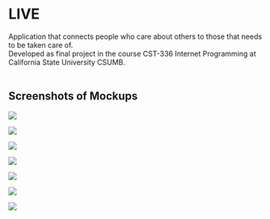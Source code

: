 # LIVE

Application that connects people who care about others to those that needs to be taken care of.<br>
Developed as final project in the course CST-336 Internet Programming at California State University CSUMB.
<br>
<br>

## Screenshots of Mockups
<img src="https://github.com/sanderhelleso/live/blob/master/public/img/mockups/welcome.png"></img>

<img src="https://github.com/sanderhelleso/live/blob/master/public/img/mockups/dashboard.png"></img>

<img src="https://github.com/sanderhelleso/live/blob/master/public/img/mockups/find.png"></img>

<img src="https://github.com/sanderhelleso/live/blob/master/public/img/mockups/login.png"></img>

<img src="https://github.com/sanderhelleso/live/blob/master/public/img/mockups/signup.png"></img>

<img src="https://github.com/sanderhelleso/live/blob/master/public/img/mockups/settings.png"></img>

<img src="https://github.com/sanderhelleso/live/blob/master/public/img/mockups/deletepop.png"></img>
